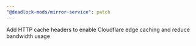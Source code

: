 ```yaml
---
"@deadlock-mods/mirror-service": patch
---
```


Add HTTP cache headers to enable Cloudflare edge caching and reduce bandwidth usage
